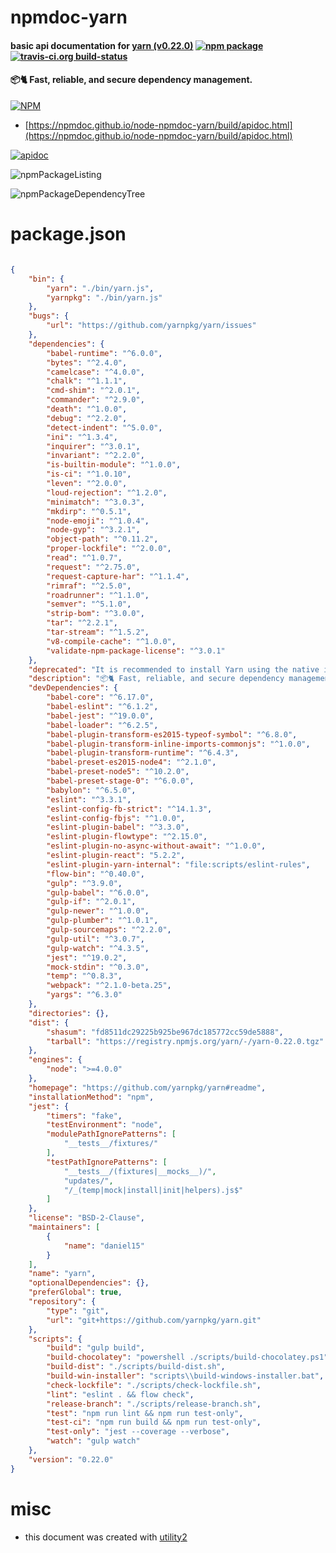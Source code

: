 # npmdoc-yarn

#### basic api documentation for  [yarn (v0.22.0)](https://github.com/yarnpkg/yarn#readme)  [![npm package](https://img.shields.io/npm/v/npmdoc-yarn.svg?style=flat-square)](https://www.npmjs.org/package/npmdoc-yarn) [![travis-ci.org build-status](https://api.travis-ci.org/npmdoc/node-npmdoc-yarn.svg)](https://travis-ci.org/npmdoc/node-npmdoc-yarn)

#### 📦🐈 Fast, reliable, and secure dependency management.

[![NPM](https://nodei.co/npm/yarn.png?downloads=true&downloadRank=true&stars=true)](https://www.npmjs.com/package/yarn)

- [https://npmdoc.github.io/node-npmdoc-yarn/build/apidoc.html](https://npmdoc.github.io/node-npmdoc-yarn/build/apidoc.html)

[![apidoc](https://npmdoc.github.io/node-npmdoc-yarn/build/screenCapture.buildCi.browser.%252Ftmp%252Fbuild%252Fapidoc.html.png)](https://npmdoc.github.io/node-npmdoc-yarn/build/apidoc.html)

![npmPackageListing](https://npmdoc.github.io/node-npmdoc-yarn/build/screenCapture.npmPackageListing.svg)

![npmPackageDependencyTree](https://npmdoc.github.io/node-npmdoc-yarn/build/screenCapture.npmPackageDependencyTree.svg)



# package.json

```json

{
    "bin": {
        "yarn": "./bin/yarn.js",
        "yarnpkg": "./bin/yarn.js"
    },
    "bugs": {
        "url": "https://github.com/yarnpkg/yarn/issues"
    },
    "dependencies": {
        "babel-runtime": "^6.0.0",
        "bytes": "^2.4.0",
        "camelcase": "^4.0.0",
        "chalk": "^1.1.1",
        "cmd-shim": "^2.0.1",
        "commander": "^2.9.0",
        "death": "^1.0.0",
        "debug": "^2.2.0",
        "detect-indent": "^5.0.0",
        "ini": "^1.3.4",
        "inquirer": "^3.0.1",
        "invariant": "^2.2.0",
        "is-builtin-module": "^1.0.0",
        "is-ci": "^1.0.10",
        "leven": "^2.0.0",
        "loud-rejection": "^1.2.0",
        "minimatch": "^3.0.3",
        "mkdirp": "^0.5.1",
        "node-emoji": "^1.0.4",
        "node-gyp": "^3.2.1",
        "object-path": "^0.11.2",
        "proper-lockfile": "^2.0.0",
        "read": "^1.0.7",
        "request": "^2.75.0",
        "request-capture-har": "^1.1.4",
        "rimraf": "^2.5.0",
        "roadrunner": "^1.1.0",
        "semver": "^5.1.0",
        "strip-bom": "^3.0.0",
        "tar": "^2.2.1",
        "tar-stream": "^1.5.2",
        "v8-compile-cache": "^1.0.0",
        "validate-npm-package-license": "^3.0.1"
    },
    "deprecated": "It is recommended to install Yarn using the native installation method for your environment. See https://yarnpkg.com/en/docs/install",
    "description": "📦🐈 Fast, reliable, and secure dependency management.",
    "devDependencies": {
        "babel-core": "^6.17.0",
        "babel-eslint": "^6.1.2",
        "babel-jest": "^19.0.0",
        "babel-loader": "^6.2.5",
        "babel-plugin-transform-es2015-typeof-symbol": "^6.8.0",
        "babel-plugin-transform-inline-imports-commonjs": "^1.0.0",
        "babel-plugin-transform-runtime": "^6.4.3",
        "babel-preset-es2015-node4": "^2.1.0",
        "babel-preset-node5": "^10.2.0",
        "babel-preset-stage-0": "^6.0.0",
        "babylon": "^6.5.0",
        "eslint": "^3.3.1",
        "eslint-config-fb-strict": "^14.1.3",
        "eslint-config-fbjs": "^1.0.0",
        "eslint-plugin-babel": "^3.3.0",
        "eslint-plugin-flowtype": "^2.15.0",
        "eslint-plugin-no-async-without-await": "^1.0.0",
        "eslint-plugin-react": "5.2.2",
        "eslint-plugin-yarn-internal": "file:scripts/eslint-rules",
        "flow-bin": "^0.40.0",
        "gulp": "^3.9.0",
        "gulp-babel": "^6.0.0",
        "gulp-if": "^2.0.1",
        "gulp-newer": "^1.0.0",
        "gulp-plumber": "^1.0.1",
        "gulp-sourcemaps": "^2.2.0",
        "gulp-util": "^3.0.7",
        "gulp-watch": "^4.3.5",
        "jest": "^19.0.2",
        "mock-stdin": "^0.3.0",
        "temp": "^0.8.3",
        "webpack": "^2.1.0-beta.25",
        "yargs": "^6.3.0"
    },
    "directories": {},
    "dist": {
        "shasum": "fd8511dc29225b925be967dc185772cc59de5888",
        "tarball": "https://registry.npmjs.org/yarn/-/yarn-0.22.0.tgz"
    },
    "engines": {
        "node": ">=4.0.0"
    },
    "homepage": "https://github.com/yarnpkg/yarn#readme",
    "installationMethod": "npm",
    "jest": {
        "timers": "fake",
        "testEnvironment": "node",
        "modulePathIgnorePatterns": [
            "__tests__/fixtures/"
        ],
        "testPathIgnorePatterns": [
            "__tests__/(fixtures|__mocks__)/",
            "updates/",
            "/_(temp|mock|install|init|helpers).js$"
        ]
    },
    "license": "BSD-2-Clause",
    "maintainers": [
        {
            "name": "daniel15"
        }
    ],
    "name": "yarn",
    "optionalDependencies": {},
    "preferGlobal": true,
    "repository": {
        "type": "git",
        "url": "git+https://github.com/yarnpkg/yarn.git"
    },
    "scripts": {
        "build": "gulp build",
        "build-chocolatey": "powershell ./scripts/build-chocolatey.ps1",
        "build-dist": "./scripts/build-dist.sh",
        "build-win-installer": "scripts\\build-windows-installer.bat",
        "check-lockfile": "./scripts/check-lockfile.sh",
        "lint": "eslint . && flow check",
        "release-branch": "./scripts/release-branch.sh",
        "test": "npm run lint && npm run test-only",
        "test-ci": "npm run build && npm run test-only",
        "test-only": "jest --coverage --verbose",
        "watch": "gulp watch"
    },
    "version": "0.22.0"
}
```



# misc
- this document was created with [utility2](https://github.com/kaizhu256/node-utility2)
